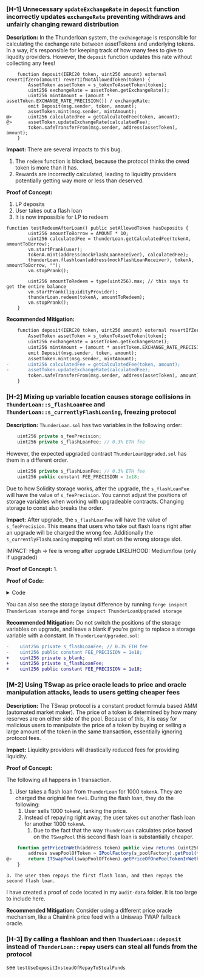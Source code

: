 ### [H-1] Unnecessary `updateExchangeRate` in `deposit` function incorrectly updates `exchangeRate` preventing withdraws and unfairly changing reward distribution

**Description:** In the Thunderloan system, the `exchangeRage` is responsible for calculating the exchange rate between assetTokens and underlying tokens.  In a way, it's responsible for keeping track of how many fees to give to liqudity providers.  However, the `deposit` function updates this rate without collecting any fees!   

```solidity
    function deposit(IERC20 token, uint256 amount) external revertIfZero(amount) revertIfNotAllowedToken(token) {
        AssetToken assetToken = s_tokenToAssetToken[token];
        uint256 exchangeRate = assetToken.getExchangeRate();
        uint256 mintAmount = (amount * assetToken.EXCHANGE_RATE_PRECISION()) / exchangeRate;
        emit Deposit(msg.sender, token, amount);
        assetToken.mint(msg.sender, mintAmount);
@>      uint256 calculatedFee = getCalculatedFee(token, amount);
@>      assetToken.updateExchangeRate(calculatedFee);
        token.safeTransferFrom(msg.sender, address(assetToken), amount);
    }
```

**Impact:** There are several impacts to this bug.

1. The `redeem` function is blocked, because the protocol thinks the owed token is more than it has.
2. Rewards are incorrectly calculated, leading to liquidity providers potentially getting way more or less than deserved.

**Proof of Concept:**

1. LP deposits
2. User takes out a flash loan
3. It is now impossible for LP to redeem

```solidity
function testRedeemAfterLoan() public setAllowedToken hasDeposits {
        uint256 amountToBorrow = AMOUNT * 10;
        uint256 calculatedFee = thunderLoan.getCalculatedFee(tokenA, amountToBorrow);
        vm.startPrank(user);
        tokenA.mint(address(mockFlashLoanReceiver), calculatedFee);
        thunderLoan.flashloan(address(mockFlashLoanReceiver), tokenA, amountToBorrow, "");
        vm.stopPrank();

        uint256 amountToRedeem = type(uint256).max; // this says to get the entire balance
        vm.startPrank(liquidityProvider);
        thunderLoan.redeem(tokenA, amountToRedeem);
        vm.stopPrank();
    }
```

**Recommended Mitigation:** 

```diff
    function deposit(IERC20 token, uint256 amount) external revertIfZero(amount) revertIfNotAllowedToken(token) {
        AssetToken assetToken = s_tokenToAssetToken[token];
        uint256 exchangeRate = assetToken.getExchangeRate();
        uint256 mintAmount = (amount * assetToken.EXCHANGE_RATE_PRECISION()) / exchangeRate;
        emit Deposit(msg.sender, token, amount);
        assetToken.mint(msg.sender, mintAmount);
-       uint256 calculatedFee = getCalculatedFee(token, amount);
-       assetToken.updateExchangeRate(calculatedFee);
        token.safeTransferFrom(msg.sender, address(assetToken), amount);
    }
```

### [H-2] Mixing up variable location causes storage collisions in `ThunderLoan::s_flashLoanFee` and `ThunderLoan::s_currentlyFlashLoaning`, freezing protocol

**Description:** `ThunderLoan.sol` has two variables in the following order:

```javascript
    uint256 private s_feePrecision;
    uint256 private s_flashLoanFee; // 0.3% ETH fee
```

However, the expected upgraded contract `ThunderLoanUpgraded.sol` has them in a different order. 

```javascript
    uint256 private s_flashLoanFee; // 0.3% ETH fee
    uint256 public constant FEE_PRECISION = 1e18;
```

Due to how Solidity storage works, after the upgrade, the `s_flashLoanFee` will have the value of `s_feePrecision`. You cannot adjust the positions of storage variables when working with upgradeable contracts. Changing storage to const also breaks the order.


**Impact:** After upgrade, the `s_flashLoanFee` will have the value of `s_feePrecision`. This means that users who take out flash loans right after an upgrade will be charged the wrong fee. Additionally the `s_currentlyFlashLoaning` mapping will start on the wrong storage slot.

IMPACT: High -> fee is wrong after upgrade
LIKELIHOOD: Medium/low (only if upgraded)

**Proof of Concept:**
1.

**Proof of Code:**

<details>
<summary>Code</summary>
Add the following code to the `ThunderLoanTest.t.sol` file. 

```javascript
// You'll need to import `ThunderLoanUpgraded` as well
import { ThunderLoanUpgraded } from "../../src/upgradedProtocol/ThunderLoanUpgraded.sol";

function testUpgradeBreaks() public {
        uint256 feeBeforeUpgrade = thunderLoan.getFee();
        vm.startPrank(thunderLoan.owner());
        ThunderLoanUpgraded upgraded = new ThunderLoanUpgraded();
        thunderLoan.upgradeTo(address(upgraded));
        uint256 feeAfterUpgrade = thunderLoan.getFee();

        assert(feeBeforeUpgrade != feeAfterUpgrade);
    }
```
</details>

You can also see the storage layout difference by running `forge inspect ThunderLoan storage` and `forge inspect ThunderLoanUpgraded storage`

**Recommended Mitigation:** Do not switch the positions of the storage variables on upgrade, and leave a blank if you're going to replace a storage variable with a constant. In `ThunderLoanUpgraded.sol`:

```diff
-    uint256 private s_flashLoanFee; // 0.3% ETH fee
-    uint256 public constant FEE_PRECISION = 1e18;
+    uint256 private s_blank;
+    uint256 private s_flashLoanFee; 
+    uint256 public constant FEE_PRECISION = 1e18;
```

### [M-2] Using TSwap as price oracle leads to price and oracle manipulation attacks, leads to users getting cheaper fees

**Description:** The TSwap protocol is a constant product formula based AMM (automated market maker). The price of a token is determined by how many reserves are on either side of the pool. Because of this, it is easy for malicious users to manipulate the price of a token by buying or selling a large amount of the token in the same transaction, essentially ignoring protocol fees. 

**Impact:** Liquidity providers will drastically reduced fees for providing liquidity. 

**Proof of Concept:** 

The following all happens in 1 transaction. 

1. User takes a flash loan from `ThunderLoan` for 1000 `tokenA`. They are charged the original fee `fee1`. During the flash loan, they do the following:
   1. User sells 1000 `tokenA`, tanking the price. 
   2. Instead of repaying right away, the user takes out another flash loan for another 1000 `tokenA`. 
      1. Due to the fact that the way `ThunderLoan` calculates price based on the `TSwapPool` this second flash loan is substantially cheaper. 
```javascript
    function getPriceInWeth(address token) public view returns (uint256) {
        address swapPoolOfToken = IPoolFactory(s_poolFactory).getPool(token);
@>      return ITSwapPool(swapPoolOfToken).getPriceOfOnePoolTokenInWeth();
    }
```
    3. The user then repays the first flash loan, and then repays the second flash loan.

I have created a proof of code located in my `audit-data` folder. It is too large to include here. 

**Recommended Mitigation:** Consider using a different price oracle mechanism, like a Chainlink price feed with a Uniswap TWAP fallback oracle. 

### [H-3] By calling a flashloan and then `ThunderLoan::deposit` instead of `ThunderLoan::repay` users can steal all funds from the protocol

see `testUseDepositInsteadOfRepayToStealFunds`